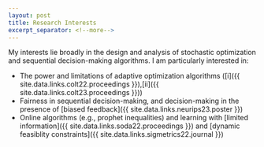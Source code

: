 ```yaml
---
layout: post
title: Research Interests
excerpt_separator: <!--more-->
---
```


My interests lie broadly in the design and analysis of stochastic optimization and sequential decision-making algorithms.
I am particularly interested in: 
- The power and limitations of adaptive optimization algorithms ([i]({{ site.data.links.colt22.proceedings }}),[ii]({{ site.data.links.colt23.proceedings }}))
- Fairness in sequential decision-making, and decision-making in the presence of [biased feedback]({{ site.data.links.neurips23.poster }})
- Online algorithms (e.g., prophet inequalities) and learning with [limited
  information]({{ site.data.links.soda22.proceedings }}) and [dynamic
  feasiblity constraints]({{ site.data.links.sigmetrics22.journal }})
<!--I am particularly interested in studying the power and limitations of adaptive algorithms, and in understanding the settings where adaptivity gives provable performance guarantees over non-adaptive algorithms. These interests have lead me to study a variety of problems, including (adaptive) optimization algorithms, multi-armed bandits, (limited information) prophet inequalities, and domain adaptation.-->
